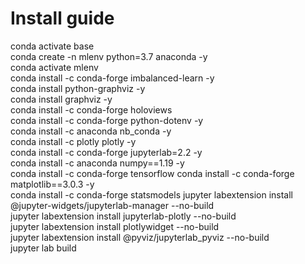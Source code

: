
# Install guide
conda activate base  
conda create -n mlenv python=3.7 anaconda -y  
conda activate mlenv  
conda install -c conda-forge imbalanced-learn -y  
conda install python-graphviz -y  
conda install graphviz -y  
conda install -c conda-forge holoviews  
conda install -c conda-forge python-dotenv -y  
conda install -c anaconda nb_conda -y  
conda install -c plotly plotly -y  
conda install -c conda-forge jupyterlab=2.2 -y  
conda install -c anaconda numpy==1.19 -y   
conda install -c conda-forge tensorflow
conda install -c conda-forge matplotlib==3.0.3 -y  
conda install -c conda-forge statsmodels
jupyter labextension install @jupyter-widgets/jupyterlab-manager --no-build  
jupyter labextension install jupyterlab-plotly --no-build  
jupyter labextension install plotlywidget --no-build  
jupyter labextension install @pyviz/jupyterlab_pyviz --no-build  
jupyter lab build  
